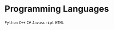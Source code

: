 <!--   my-header-img -->
<html> 
<h1> Programming Languages </h1>
<body>
 <code>Python</code>
 <code>C++</code>
 <code>C#</code>
 <code>Javascript</code>
 <code>HTML</code>
</body>
</html>


                                                                                                                                                                                                                                                                                                                                                                                                                                                                                                                                                                                                       
